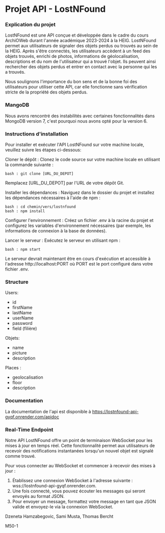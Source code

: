 # Projet API - LostNFound

### Explication du projet
LostNFound est une API conçue et développée dans le cadre du cours ArchiOWeb durant l'année académique 2023-2024 à la HEIG. LostNFound permet aux utilisateurs de signaler des objets perdus ou trouvés au sein de la HEIG. Après s'être connectés, les utilisateurs accèdent à un feed des objets trouvés, enrichi de photos, informations de géolocalisation, descriptions et du nom de l'utilisateur qui a trouvé l'objet. Ils peuvent ainsi rechercher des objets perdus et entrer en contact avec la personne qui les a trouvés.

Nous soulignons l'importance du bon sens et de la bonne foi des utilisateurs pour utiliser cette API, car elle fonctionne sans vérification stricte de la propriété des objets perdus.

### MangoDB
Nous avons rencontré des instabilités avec certaines fonctionnalités dans MongoDB version 7, c'est pourquoi nous avons opté pour la version 6.

### Instructions d'installation

Pour installer et exécuter l'API LostNFound sur votre machine locale, veuillez suivre les étapes ci-dessous: 

Cloner le dépôt : Clonez le code source sur votre machine locale en utilisant la commande suivante :

    bash : git clone [URL_DU_DEPOT]

Remplacez [URL_DU_DEPOT] par l'URL de votre dépôt Git.

Installer les dépendances : Naviguez dans le dossier du projet et installez les dépendances nécessaires à l'aide de npm :

    bash : cd chemin/vers/lostnfound
    bash : npm install
    

Configurer l'environnement : Créez un fichier .env à la racine du projet et configurez les variables d'environnement nécessaires (par exemple, les informations de connexion à la base de données).

Lancer le serveur : Exécutez le serveur en utilisant npm :

    bash : npm start

Le serveur devrait maintenant être en cours d'exécution et accessible à l'adresse http://localhost:PORT où PORT est le port configuré dans votre fichier .env.

### Structure
Users: 
  -	id
  - firstName
  - lastName
  - userName
  - password
  -	field (filière)

Objets:
  - name
  - picture
  - description

Places :
  - geolocalisation
  -	floor
  -	description

### Documentation
La documentation de l'api est disponible à https://lostnfound-api-gyqf.onrender.com/apidoc

### Real-Time Endpoint

Notre API LostNFound offre un point de terminaison WebSocket pour les mises à jour en temps réel. Cette fonctionnalité permet aux utilisateurs de recevoir des notifications instantanées lorsqu'un nouvel objet est signalé comme trouvé.

Pour vous connecter au WebSocket et commencer à recevoir des mises à jour :

   1.  Établissez une connexion WebSocket à l'adresse suivante : wss://lostnfound-api-gyqf.onrender.com.
   2.  Une fois connecté, vous pouvez écouter les messages qui seront envoyés au format JSON.
   3.  Pour envoyer un message, formattez votre message en tant que JSON valide et envoyez-le via la connexion WebSocket.



Dzeneta Hamzabegovic, Sami Musta, Thomas Bercht

M50-1
